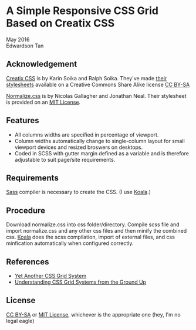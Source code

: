# A Simple Responsive CSS Grid Based on Creatix CSS

May 2016  
Edwardson Tan

## Acknowledgement ##
[Creatix CSS](http://www.creatix.org/creatix-css/) is by Karin Soika and Ralph Soika. They've made [their stylesheets](https://github.com/laluluny/creatix-css/) available on a Creative Commons Share Alike license [CC BY-SA](http://creativecommons.org/licenses/by-sa/4.0/)

[Normalize.css](https://necolas.github.io/normalize.css/) is by Nicolas Gallagher and Jonathan Neal. Their stylesheet is provided on an [MIT License](https://opensource.org/licenses/MIT).

## Features ##
* All columns widths are specified in percentage of viewport.
* Column widths automatically change to single-column layout for small viewport devices and resized broswers on desktops.
* Coded in SCSS with gutter margin defined as a variable and is therefore adjustable to suit page/site requirements.

## Requirements ##
[Sass](http://sass-lang.com/) compiler is necessary to create the CSS. (I use [Koala](http://koala-app.com/).)

## Procedure ##
Download normalize.css into css folder/directory. Compile scss file and import normalize.css and any other css files and then minify the combined css. [Koala](http://koala-app.com/) does the scss compilation, import of external files, and css minfication automatically when configured correctly.

## References ##
* [Yet Another CSS Grid System](https://github.col-om/sans0r/yacgs)
* [Understanding CSS Grid Systems from the Ground Up](https://www.sitepoint.com/understanding-css-grid-systems/)

## License ##
[CC BY-SA](http://creativecommons.org/licenses/by-sa/4.0/) or [MIT License](https://opensource.org/licenses/MIT), whichever is the appropriate one (hey, I'm no legal eagle)
